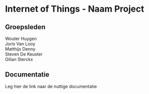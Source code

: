 # Internet of Things - Naam Project

## Groepsleden

Wouter Huygen  
Joris Van Looy  
Matthijs Denny  
Steven De Keuster  
Gilian Sterckx  

## Documentatie

Leg hier de link naar de nuttige documentatie
